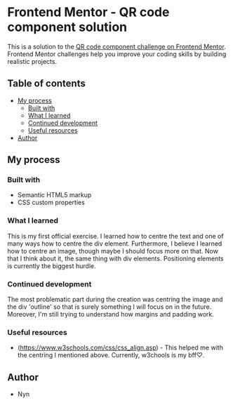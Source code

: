 # Frontend Mentor - QR code component solution

This is a solution to the [QR code component challenge on Frontend Mentor](https://www.frontendmentor.io/challenges/qr-code-component-iux_sIO_H). Frontend Mentor challenges help you improve your coding skills by building realistic projects. 

## Table of contents

- [My process](#my-process)
  - [Built with](#built-with)
  - [What I learned](#what-i-learned)
  - [Continued development](#continued-development)
  - [Useful resources](#useful-resources)
- [Author](#author)

## My process

### Built with

- Semantic HTML5 markup
- CSS custom properties

### What I learned

This is my first official exercise. I learned how to centre the text and one of many ways how to centre the div element. Furthermore, I believe I learned how to centre an image, though maybe I should focus more on that. Now that I think about it, the same thing with div elements. Positioning elements is currently the biggest hurdle.

### Continued development

The most problematic part during the creation was centring the image and the div 'outline' so that is surely something I will focus on in the future. Moreover, I'm still trying to understand how margins and padding work.

### Useful resources

- (https://www.w3schools.com/css/css_align.asp) - This helped me with the centring I mentioned above. Currently, w3chools is my bff♡.

## Author
- Nyn

